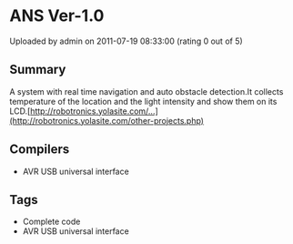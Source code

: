 # ANS Ver-1.0

Uploaded by admin on 2011-07-19 08:33:00 (rating 0 out of 5)

## Summary

A system with real time navigation and auto obstacle detection.It collects temperature of the location and the light intensity and show them on its LCD.[http://robotronics.yolasite.com/...](http://robotronics.yolasite.com/other-projects.php)

## Compilers

- AVR USB universal interface

## Tags

- Complete code
- AVR USB universal interface
